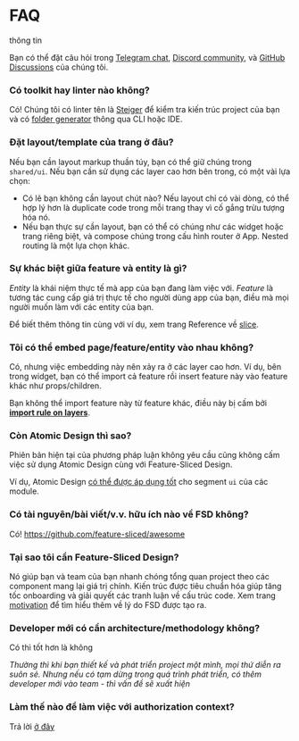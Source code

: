 # FAQ

thông tin

Bạn có thể đặt câu hỏi trong [Telegram chat](https://t.me/feature_sliced), [Discord community](https://discord.gg/S8MzWTUsmp), và [GitHub Discussions](https://github.com/feature-sliced/documentation/discussions) của chúng tôi.

### Có toolkit hay linter nào không?[​](#có-toolkit-hay-linter-nào-không "Link trực tiếp đến heading")

Có! Chúng tôi có linter tên là [Steiger](https://github.com/feature-sliced/steiger) để kiểm tra kiến trúc project của bạn và có [folder generator](https://github.com/feature-sliced/awesome?tab=readme-ov-file#tools) thông qua CLI hoặc IDE.

### Đặt layout/template của trang ở đâu?[​](#đặt-layouttemplate-của-trang-ở-đâu "Link trực tiếp đến heading")

Nếu bạn cần layout markup thuần túy, bạn có thể giữ chúng trong `shared/ui`. Nếu bạn cần sử dụng các layer cao hơn bên trong, có một vài lựa chọn:

* Có lẽ bạn không cần layout chút nào? Nếu layout chỉ có vài dòng, có thể hợp lý hơn là duplicate code trong mỗi trang thay vì cố gắng trừu tượng hóa nó.
* Nếu bạn thực sự cần layout, bạn có thể có chúng như các widget hoặc trang riêng biệt, và compose chúng trong cấu hình router ở App. Nested routing là một lựa chọn khác.

### Sự khác biệt giữa feature và entity là gì?[​](#sự-khác-biệt-giữa-feature-và-entity-là-gì "Link trực tiếp đến heading")

*Entity* là khái niệm thực tế mà app của bạn đang làm việc với. *Feature* là tương tác cung cấp giá trị thực tế cho người dùng app của bạn, điều mà mọi người muốn làm với các entity của bạn.

Để biết thêm thông tin cùng với ví dụ, xem trang Reference về [slice](/documentation/vi/docs/reference/layers.md#entities).

### Tôi có thể embed page/feature/entity vào nhau không?[​](#tôi-có-thể-embed-pagefeatureentity-vào-nhau-không "Link trực tiếp đến heading")

Có, nhưng việc embedding này nên xảy ra ở các layer cao hơn. Ví dụ, bên trong widget, bạn có thể import cả feature rồi insert feature này vào feature khác như props/children.

Bạn không thể import feature này từ feature khác, điều này bị cấm bởi [**import rule on layers**](/documentation/vi/docs/reference/layers.md#import-rule-on-layers).

### Còn Atomic Design thì sao?[​](#còn-atomic-design-thì-sao "Link trực tiếp đến heading")

Phiên bản hiện tại của phương pháp luận không yêu cầu cũng không cấm việc sử dụng Atomic Design cùng với Feature-Sliced Design.

Ví dụ, Atomic Design [có thể được áp dụng tốt](https://t.me/feature_sliced/1653) cho segment `ui` của các module.

### Có tài nguyên/bài viết/v.v. hữu ích nào về FSD không?[​](#có-tài-nguyênbài-viếtvv-hữu-ích-nào-về-fsd-không "Link trực tiếp đến heading")

Có! <https://github.com/feature-sliced/awesome>

### Tại sao tôi cần Feature-Sliced Design?[​](#tại-sao-tôi-cần-feature-sliced-design "Link trực tiếp đến heading")

Nó giúp bạn và team của bạn nhanh chóng tổng quan project theo các component mang lại giá trị chính. Kiến trúc được tiêu chuẩn hóa giúp tăng tốc onboarding và giải quyết các tranh luận về cấu trúc code. Xem trang [motivation](/documentation/vi/docs/about/motivation.md) để tìm hiểu thêm về lý do FSD được tạo ra.

### Developer mới có cần architecture/methodology không?[​](#developer-mới-có-cần-architecturemethodology-không "Link trực tiếp đến heading")

Có thì tốt hơn là không

*Thường thì khi bạn thiết kế và phát triển project một mình, mọi thứ diễn ra suôn sẻ. Nhưng nếu có tạm dừng trong quá trình phát triển, có thêm developer mới vào team - thì vấn đề sẽ xuất hiện*

### Làm thế nào để làm việc với authorization context?[​](#làm-thế-nào-để-làm-việc-với-authorization-context "Link trực tiếp đến heading")

Trả lời [ở đây](/documentation/vi/docs/guides/examples/auth.md)
